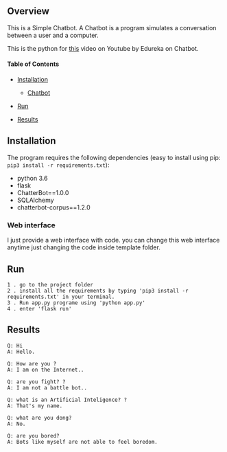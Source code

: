 ## Overview

This is a Simple Chatbot. A Chatbot is a program simulates a conversation between a user and a computer.

This is the python for [this](https://youtu.be/tSjR7bk1Y9U)  video on Youtube by Edureka on Chatbot. 

#### Table of Contents

* [Installation](#installation)
    * [Chatbot](#chatbot)
* [Run](#run)

* [Results](#results)

## Installation

The program requires the following dependencies (easy to install using pip: `pip3 install -r requirements.txt`):
 * python 3.6
 * flask
 * ChatterBot==1.0.0
 * SQLAlchemy
 * chatterbot-corpus==1.2.0

### Web interface

I just provide a web interface with code. you can change this web interface anytime just changing the code inside template folder.

## Run
    
    1 . go to the project folder
    2 . install all the requirements by typing 'pip3 install -r requirements.txt' in your terminal.
    3 . Run app.py programe using 'python app.py'
    4 . enter 'flask run'


## Results

    Q: Hi
    A: Hello.

    Q: How are you ?
    A: I am on the Internet..

    Q: are you fight? ?
    A: I am not a battle bot..

    Q: what is an Artificial Inteligence? ?
    A: That's my name.

    Q: what are you dong?
    A: No.

    Q: are you bored?
    A: Bots like myself are not able to feel boredom.

